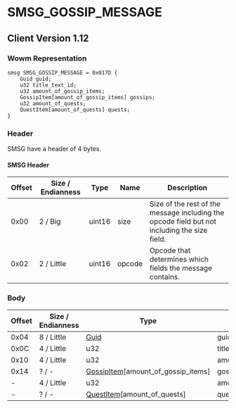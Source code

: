 # SMSG_GOSSIP_MESSAGE

## Client Version 1.12

### Wowm Representation
```rust,ignore
smsg SMSG_GOSSIP_MESSAGE = 0x017D {
    Guid guid;
    u32 title_text_id;
    u32 amount_of_gossip_items;
    GossipItem[amount_of_gossip_items] gossips;
    u32 amount_of_quests;
    QuestItem[amount_of_quests] quests;
}
```
### Header

SMSG have a header of 4 bytes.

#### SMSG Header

| Offset | Size / Endianness | Type   | Name   | Description |
| ------ | ----------------- | ------ | ------ | ----------- |
| 0x00   | 2 / Big           | uint16 | size   | Size of the rest of the message including the opcode field but not including the size field.|
| 0x02   | 2 / Little        | uint16 | opcode | Opcode that determines which fields the message contains.|

### Body

| Offset | Size / Endianness | Type | Name | Description | Comment |
| ------ | ----------------- | ---- | ---- | ----------- | ------- |
| 0x04 | 8 / Little | [Guid](../spec/packed-guid.md) | guid |  |  |
| 0x0C | 4 / Little | u32 | title_text_id |  |  |
| 0x10 | 4 / Little | u32 | amount_of_gossip_items |  |  |
| 0x14 | ? / - | [GossipItem](gossipitem.md)[amount_of_gossip_items] | gossips |  |  |
| - | 4 / Little | u32 | amount_of_quests |  |  |
| - | ? / - | [QuestItem](questitem.md)[amount_of_quests] | quests |  |  |

